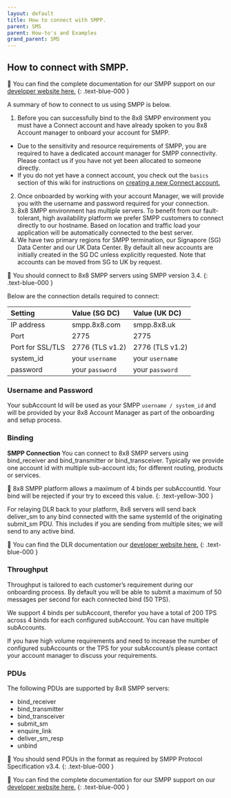 ```yaml
---
layout: default
title: How to connect with SMPP.
parent: SMS
parent: How-to's and Examples
grand_parent: SMS
---
```


## How to connect with SMPP.


📘  You can find the complete documentation for our SMPP support on our [developer website here.](https://developer.8x8.com/connect/reference/smpp-connection)
{: .text-blue-000 }

A summary of how to connect to us using SMPP is below.

1. Before you can successfully bind to the 8x8 SMPP environment you must have a Connect account and have already spoken to you 8x8 Account manager to onboard your account for SMPP.
  - Due to the sensitivity and resource requirements of SMPP, you are required to have a dedicated account manager for SMPP connectivity. Please contact us if you have not yet been allocated to someone directly.
  - If you do not yet have a connect account, you check out the `basics` section of this wiki for instructions on [creating a new Connect account.](https://mlwrogers.github.io/cpaas-wiki/docs/basics/connect_createAccount/)
2. Once onboarded by working with your account Manager, we will provide you with the username and password required for your connection.
3. 8x8 SMPP environment has multiple servers. To benefit from our fault-tolerant, high availability platform we prefer SMPP customers to connect directly to our hostname. Based on location and traffic load your application will be automatically connected to the best server.
4. We have two primary regions for SMPP termination, our Signapore (SG) Data Center and our UK Data Center.  By default all new accounts are initially created in the SG DC unless explicitly requested.  Note that accounts can be moved from SG to UK by request.

📘  You should connect to 8x8 SMPP servers using SMPP version 3.4.
{: .text-blue-000 }

Below are the connection details required to connect:

| Setting          | Value (SG DC)    | Value (UK DC)    |
|:-----------------|:-----------------|:-----------------|
| IP address       | smpp.8x8.com     | smpp.8x8.uk     |
| Port             | 2775             | 2775             |
| Port for SSL/TLS | 2776 (TLS v1.2)  | 2776 (TLS v1.2)  |
| system_id	       | your `username`  | your `username`  |
| password	       | your `password`  | your `password`  |

### Username and Password

Your subAccount Id will be used as your SMPP `username / system_id` and will be provided by your 8x8 Account Manager as part of the onboarding and setup process.

### Binding
**SMPP Connection**
You can connect to 8x8 SMPP servers using bind_receiver and bind_transmitter or bind_transceiver. Typically we provide one account id with multiple sub-account ids; for different routing, products or services.

🚧  8x8 SMPP platform allows a maximum of 4 binds per subAccountId. Your bind will be rejected if your try to exceed this value.
{: .text-yellow-300 }

For relaying DLR
 back to your platform, 8x8 servers will send back deliver_sm to any bind connected with the same systemId of the originating submit_sm PDU. This includes if you are sending from multiple sites; we will send to any active bind.

📘  You can find the DLR documentation our [developer website here.](https://developer.8x8.com/connect/reference/smpp-delivery-receipts)
{: .text-blue-000 }

### Throughput
Throughput is tailored to each customer’s requirement during our onboarding process. By default you will be able to submit a maximum of 50 messages per second for each connected bind (50 TPS).  

We support 4 binds per subAccount, therefor you have a total of 200 TPS across 4 binds for each configured subAccount.  You can have multiple subAccounts.

If you have high volume requirements and need to increase the number of configured subAccounts or the TPS for your subAccount/s please contact your account manager to discuss your requirements.

### PDUs
The following PDUs are supported by 8x8 SMPP servers:

- bind_receiver
- bind_transmitter
- bind_transceiver
- submit_sm
- enquire_link
- deliver_sm_resp
- unbind

📘  You should send PDUs in the format as required by SMPP Protocol Specification v3.4.
{: .text-blue-000 }

📘  You can find the complete documentation for our SMPP support on our [developer website here.](https://developer.8x8.com/connect/reference/smpp-connection)
{: .text-blue-000 }

